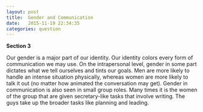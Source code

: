 ```yaml
---
layout: post
title:  Gender and Communication
date:   2015-11-19 22:34:35
categories: question
---
```

**Section 3**

Our gender is a major part of our identity. Our identity colors every form of communication we may use. On the intrapersonal level, gender in some part dictates what we tell ourselves and tints our goals. Men are more likely to handle an intense situation physically, whereas women are more likely to talk it out (no matter how animated the conversation may get). Gender in communication is also seen in small group roles. Many times it is the women of the group that are given secretary-like tasks that involve writing. The guys take up the broader tasks like planning and leading.
